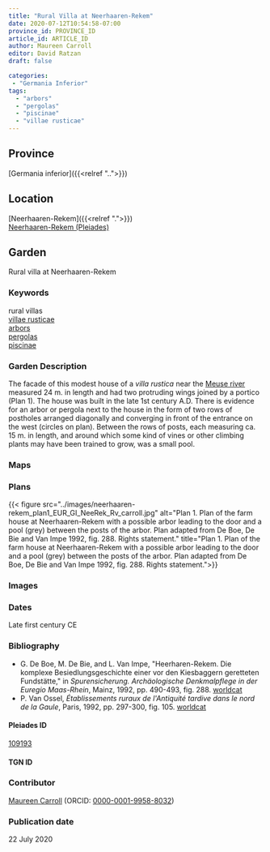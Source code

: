 ```yaml
---
title: "Rural Villa at Neerhaaren-Rekem"
date: 2020-07-12T10:54:58-07:00
province_id: PROVINCE_ID
article_id: ARTICLE_ID
author: Maureen Carroll
editor: David Ratzan
draft: false

categories:
 - "Germania Inferior"
tags:
  - "arbors"
  - "pergolas"
  - "piscinae"
  - "villae rusticae"
---
```


## Province

[Germania inferior]({{<relref "..">}})

## Location

[Neerhaaren-Rekem]({{<relref ".">}}) \
[Neerhaaren-Rekem (Pleiades)](https://pleiades.stoa.org/places/109193)

<!--### Location Description-->

<!-- LEAVE THIS BLANK FOR NOW -->

<!--## Sublocation-->

<!--
[AREA WITHIN LOCATION, LIKE “PALATINE HILL”](GEOREFERENCE LINK)
A sublocation is any area larger than an individual garden, but located within a location. I would always try to include a link to a controlled vocabulary here if possible. This ID may well be different from the Garden ID, e.g., Pompeii versus a Garden in one of the houses which has its own Pleiades ID.
-->

<!--### Sublocation Description-->

<!-- DESCRIPTION -->

## Garden
Rural villa at Neerhaaren-Rekem

### Keywords
rural villas \
[villae rusticae](http://vocab.getty.edu/page/aat/300005518) \
[arbors](http://vocab.getty.edu/page/aat/300006781) \
[pergolas](http://vocab.getty.edu/page/aat/300006783) \
[piscinae]( http://vocab.getty.edu/page/aat/300375619)

### Garden Description
The facade of this modest house of a *villa rustica* near the [Meuse river](https://pleiades.stoa.org/places/109180) measured 24 m. in length and had two protruding wings joined by a portico (Plan 1). The house was built in the late 1st century A.D. There is evidence for an arbor or pergola next to the house in the form of two rows of postholes arranged diagonally and converging in front of the entrance on the west (circles on plan). Between the rows of posts, each measuring ca. 15 m. in length, and around which some kind of vines or other climbing plants may have been trained to grow, was a small pool.

### Maps

<!--
![ALT_TEXT](IMG_URL)
*CAPTION*
-->

### Plans
{{< figure src="../images/neerhaaren-rekem_plan1_EUR_GI_NeeRek_Rv_carroll.jpg" alt="Plan 1. Plan of the farm house at Neerhaaren-Rekem with a possible arbor leading to the door and a pool (grey) between the posts of the arbor. Plan adapted from De Boe, De Bie and Van Impe 1992, fig. 288. Rights statement." title="Plan 1. Plan of the farm house at Neerhaaren-Rekem with a possible arbor leading to the door and a pool (grey) between the posts of the arbor. Plan adapted from De Boe, De Bie and Van Impe 1992, fig. 288. Rights statement.">}}

### Images

<!--
![ALT_TEXT](IMG_URL)
*CAPTION*
-->

### Dates
Late first century CE

### Bibliography
- G. De Boe, M. De Bie, and L. Van Impe, "Heerharen-Rekem. Die komplexe Besiedlungsgeschichte einer vor den Kiesbaggern geretteten Fundstätte," in *Spurensicherung. Archäologische Denkmalpflege in der Euregio Maas-Rhein*, Mainz, 1992, pp. 490-493, fig. 288. [worldcat](http://www.worldcat.org/oclc/475480390)
- P. Van Ossel, *Établissements ruraux de l'Antiquité tardive dans le nord de la Gaule*, Paris, 1992, pp. 297-300, fig. 105. [worldcat](http://www.worldcat.org/oclc/445007864)

<!--#### Periodo ID-->

<!-- [PERIODO_ID](https://pleiades.stoa.org/places/PLEIADES_ID) -->

#### Pleiades ID

[109193](https://pleiades.stoa.org/places/109193)  

#### TGN ID
<!-- N.B. This should be as specific as it can be, i.e., to the garden, sublocation, location, or province. -->

<!-- [TGN_ID](http://vocab.getty.edu/page/tgn/TGN_ID) -->

### Contributor
[Maureen Carroll](link) (ORCID: [0000-0001-9958-8032](https://orcid.org/0000-0001-9958-8032))  

### Publication date
22 July 2020

<!--### Related articles-->

<!-- Links to other related articles. Leave blank for now -->
